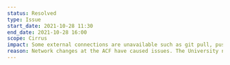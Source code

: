 ```yaml
---
status: Resolved
type: Issue
start_date: 2021-10-28 11:30
end_date: 2021-10-28 16:00
scope: Cirrus
impact: Some external connections are unavailable such as git pull, pushes, licence servers
reason: Network changes at the ACF have caused issues. The University network team have resolved the issues.
---
```

